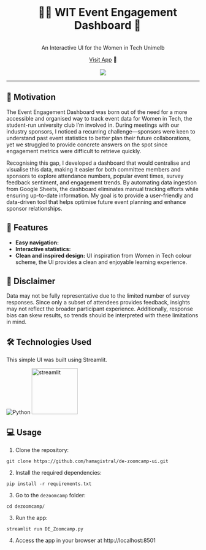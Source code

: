 <div align="center">
  <div id="user-content-toc">
    <ul>
      <summary><h1 style="display: inline-block;">👨‍🔧 WIT Event Engagement Dashboard 🎨</h1></summary>
    </ul>
  </div>

  <p>An Interactive UI for the Women in Tech Unimelb</p>
    <a href="https://dezoomcamp.streamlit.app/" target="_blank">Visit App</a>
    🌌
</div>
<br>
<div align="center">
      <a href="https://dezoomcamp.streamlit.app/"><img src="https://static.streamlit.io/badges/streamlit_badge_black_white.svg"/></a>
</div>

<hr>

## 🎯 Motivation

The Event Engagement Dashboard was born out of the need for a more accessible and organised way to track event data for Women in Tech, the student-run university club I’m involved in. During meetings with our industry sponsors, I noticed a recurring challenge—sponsors were keen to understand past event statistics to better plan their future collaborations, yet we struggled to provide concrete answers on the spot since engagement metrics were difficult to retrieve quickly. 

Recognising this gap, I developed a dashboard that would centralise and visualise this data, making it easier for both committee members and sponsors to explore attendance numbers, popular event times, survey feedback sentiment, and engagement trends. By automating data ingestion from Google Sheets, the dashboard eliminates manual tracking efforts while ensuring up-to-date information. My goal is to provide a user-friendly and data-driven tool that helps optimise future event planning and enhance sponsor relationships.

## 🚀 Features

- **Easy navigation:** 
- **Interactive statistics:** 
- **Clean and inspired design:** UI inspiration from Women in Tech colour scheme, the UI provides a clean and enjoyable learning experience.

## 🚨 Disclaimer

Data may not be fully representative due to the limited number of survey responses. Since only a subset of attendees provides feedback, insights may not reflect the broader participant experience. Additionally, response bias can skew results, so trends should be interpreted with these limitations in mind.

## 🛠️ Technologies Used

This simple UI was built using Streamlit.

![Python](https://img.shields.io/badge/python-3670A0?style=for-the-badge&logo=python&logoColor=ffdd54)
<img src="https://user-images.githubusercontent.com/66017329/223900076-e1d5c1e5-7c4d-4b73-84e7-ae7d66149bc6.png" alt="streamlit" width="120">

## 💻 Usage

1. Clone the repository:

```
git clone https://github.com/hamagistral/de-zoomcamp-ui.git
```

2. Install the required dependencies:

```
pip install -r requirements.txt
```

3. Go to the `dezoomcamp` folder:

```
cd dezoomcamp/
```

3. Run the app:
```
streamlit run DE_Zoomcamp.py
```

4. Access the app in your browser at http://localhost:8501


